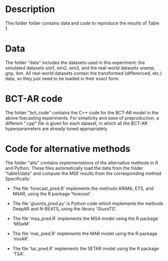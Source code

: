 # Description

This folder folder contains data and code to reproduce the results of Table 1.

# Data

The folder "data" includes the datasets used in this experiment: the simulated datasets sim1, sim2, sim3, and the real-world datasets unemp, gnp, ibm. All real-world datasets contain the transformed (differenced, etc.) data, so they just need to be loaded in their exact form.

# BCT-AR code

The folder "bct_code" contains the C++ code for the BCT-AR model in the above foecasting experiments. For simplicity and ease of preproduction, a different ".cpp" file is given for each dataset, in which all the BCT-AR hyperparameters are already tuned appropriately.  

# Code for alternative methods

The folder "alts" contains implementations of the alternative methods in R and Python. These files automatically load the data from the folder "table1/data" and compute the MSE results from the corresponding method. Specifically:

* The file 'forecast_pred.R' implements the methods ARIMA, ETS, and NNAR, using the R package 'forecast'.

* The file 'gluonts_pred.py' is Python code which implements the methods DeepAR and N-BEATS, using the library 'GluonTS'.

* The file 'msa_pred.R' implements the MSA model using the R package 'MSwM'.

* The file 'mar_pred.R' implements the MAR model using the R package 'mixAR'.

* The file 'tar_pred.R' implements the SETAR model using the R package 'TSA'.
